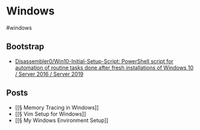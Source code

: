 # Windows

#windows

## Bootstrap

* [Disassembler0/Win10-Initial-Setup-Script: PowerShell script for automation of routine tasks done after fresh installations of Windows 10 / Server 2016 / Server 2019](https://github.com/Disassembler0/Win10-Initial-Setup-Script)

## Posts

* [[§ Memory Tracing in Windows]]
* [[§ Vim Setup for Windows]]
* [[§ My Windows Environment Setup]]
